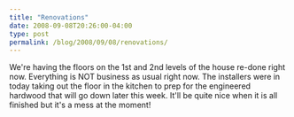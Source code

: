 ```yaml
---
title: "Renovations"
date: 2008-09-08T20:26:00-04:00
type: post
permalink: /blog/2008/09/08/renovations/
---
```

We're having the floors on the 1st and 2nd levels of the house re-done right now. Everything is NOT business as usual right now. The installers were in today taking out the floor in the kitchen to prep for the engineered hardwood that will go down later this week. It'll be quite nice when it is all finished but it's a mess at the moment!
